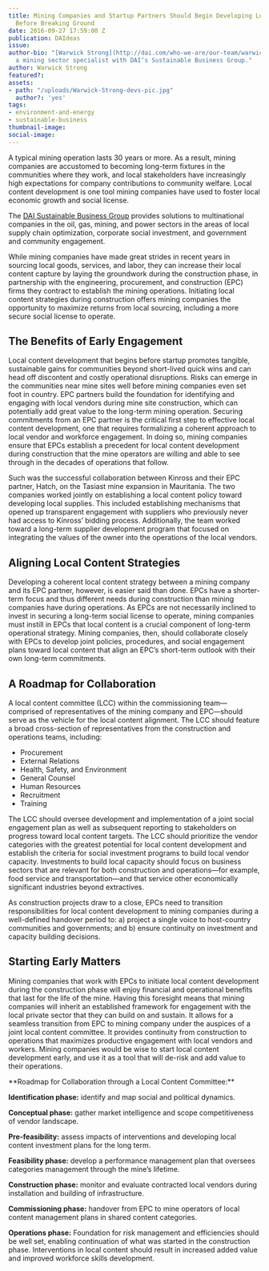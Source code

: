 ```yaml
---
title: Mining Companies and Startup Partners Should Begin Developing Local Content
  Before Breaking Ground
date: 2016-09-27 17:59:00 Z
publication: DAIdeas
issue: 
author-bio: "[Warwick Strong](http://dai.com/who-we-are/our-team/warwick-strong) is
  a mining sector specialist with DAI’s Sustainable Business Group."
author: Warwick Strong
featured?: 
assets:
- path: "/uploads/Warwick-Strong-devs-pic.jpg"
  author?: 'yes'
tags:
- environment-and-energy
- sustainable-business
thumbnail-image:
social-image:
---
```


A typical mining operation lasts 30 years or more. As a result, mining companies are accustomed to becoming long-term fixtures in the communities where they work, and local stakeholders have increasingly high expectations for company contributions to community welfare. Local content development is one tool mining companies have used to foster local economic growth and social license. 



<aside class="erg">The <a href="http://dai.com/erg">DAI Sustainable Business Group</a> provides solutions to multinational companies in the oil, gas, mining, and power sectors in the areas of local supply chain optimization, corporate social investment, and government and community engagement.</aside>

While mining companies have made great strides in recent years in sourcing local goods, services, and labor, they can increase their local content capture by laying the groundwork during the construction phase, in partnership with the engineering, procurement, and construction (EPC) firms they contract to establish the mining operations. Initiating local content strategies during construction offers mining companies the opportunity to maximize returns from local sourcing, including a more secure social license to operate.

## The Benefits of Early Engagement 

Local content development that begins before startup promotes tangible, sustainable gains for communities beyond short-lived quick wins and can head off discontent and costly operational disruptions. Risks can emerge in the communities near mine sites well before mining companies even set foot in country. EPC partners build the foundation for identifying and engaging with local vendors during mine site construction, which can potentially add great value to the long-term mining operation. Securing commitments from an EPC partner is the critical first step to effective local content development, one that requires formalizing a coherent approach to local vendor and workforce engagement. In doing so, mining companies ensure that EPCs establish a precedent for local content development during construction that the mine operators are willing and able to see through in the decades of operations that follow.

Such was the successful collaboration between Kinross and their EPC partner, Hatch, on the Tasiast mine expansion in Mauritania. The two companies worked jointly on establishing a local content policy toward developing local supplies. This included establishing mechanisms that opened up transparent engagement with suppliers who previously never had access to Kinross’ bidding process. Additionally, the team worked toward a long-term supplier development program that focused on integrating the values of the owner into the operations of the local vendors.

## Aligning Local Content Strategies 

Developing a coherent local content strategy between a mining company and its EPC partner, however, is easier said than done. EPCs have a shorter-term focus and thus different needs during construction than mining companies have during operations. As EPCs are not necessarily inclined to invest in securing a long-term social license to operate, mining companies must instill in EPCs that local content is a crucial component of long-term operational strategy. Mining companies, then, should collaborate closely with EPCs to develop joint policies, procedures, and social engagement plans toward local content that align an EPC’s short-term outlook with their own long-term commitments. 

## A Roadmap for Collaboration

A local content committee (LCC) within the commissioning team—comprised of representatives of the mining company and EPC—should serve as the vehicle for the local content alignment. The LCC should feature a broad cross-section of representatives from the construction and operations teams, including:

* Procurement
* External Relations
* Health, Safety, and Environment
* General Counsel
* Human Resources
* Recruitment
* Training

The LCC should oversee development and implementation of a joint social engagement plan as well as subsequent reporting to stakeholders on progress toward local content targets. The LCC should prioritize the vendor categories with the greatest potential for local content development and establish the criteria for social investment programs to build local vendor capacity. Investments to build local capacity should focus on business sectors that are relevant for both construction and operations—for example, food service and transportation—and that service other economically significant industries beyond extractives.

As construction projects draw to a close, EPCs need to transition responsibilities for local content development to mining companies during a well-defined handover period to: a) project a single voice to host-country communities and governments; and b) ensure continuity on investment and capacity building decisions. 

## Starting Early Matters

Mining companies that work with EPCs to initiate local content development during the construction phase will enjoy financial and operational benefits that last for the life of the mine. Having this foresight means that mining companies will inherit an established framework for engagement with the local private sector that they can build on and sustain. It allows for a seamless transition from EPC to mining company under the auspices of a joint local content committee. It provides continuity from construction to operations that maximizes productive engagement with local vendors and workers. Mining companies would be wise to start local content development early, and use it as a tool that will de-risk and add value to their operations.

<aside>**Roadmap for Collaboration through a Local Content Committee:**

**Identification phase:** identify and map social and political dynamics.

**Conceptual phase:** gather market intelligence and scope competitiveness of vendor landscape.

**Pre-feasibility:** assess impacts of interventions and developing local content investment plans for the long term.

**Feasibility phase:** develop a performance management plan that oversees categories management through the mine’s lifetime.

**Construction phase:** monitor and evaluate contracted local vendors during installation and building of infrastructure.

**Commissioning phase:** handover from EPC to mine operators of local content management plans in shared content categories.

**Operations phase:** Foundation for risk management and efficiencies should be well set, enabling continuation of what was started in the construction phase. Interventions in local content should result in increased added value and improved workforce skills development.</aside>
